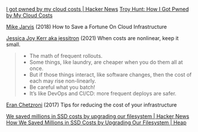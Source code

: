 
[I got pwned by my cloud costs | Hacker News](https://news.ycombinator.com/item?id=30054739)
[Troy Hunt: How I Got Pwned by My Cloud Costs](https://www.troyhunt.com/how-i-got-pwned-by-my-cloud-costs/)

[Mike Jarvis](https://builttoadapt.io/how-to-save-a-fortune-on-cloud-infrastructure-5ff418c7658c)
(2018) How to Save a Fortune On Cloud Infrastructure

[Jessica Joy Kerr aka jessitron](https://jessitron.com/2021/01/18/when-costs-are-nonlinear-keep-it-small/)
(2021) When costs are nonlinear, keep it small.
> - The math of frequent rollouts.
> - Some things, like laundry, are cheaper when you do them all at once.
> - But if those things interact, like software changes, then the cost of each may rise non-linearly.
> - Be careful what you batch!
> - It’s like DevOps and CI/CD: more frequent deploys are safer.

[Eran Chetzroni](https://blog.algolia.com/reducing-infrastructure-cost/)
(2017) Tips for reducing the cost of your infrastructure

[We saved millions in SSD costs by upgrading our filesystem | Hacker News](https://news.ycombinator.com/item?id=29164727)
[How We Saved Millions in SSD Costs by Upgrading Our Filesystem | Heap](https://www.heap.io/blog/how-we-saved-millions-in-ssd-costs-by-upgrading-our-filesystem)
